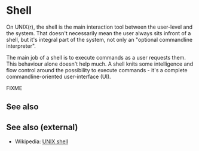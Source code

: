 # Shell

On UNIX(r), the shell is the main interaction tool between the
user-level and the system. That doesn\'t necessarily mean the user
always sits infront of a shell, but it\'s integral part of the system,
not only an \"optional commandline interpreter\".

The main job of a shell is to execute commands as a user requests them.
This behaviour alone doesn\'t help much. A shell knits some intelligence
and flow control around the possibility to execute commands - it\'s a
complete commandline-oriented user-interface (UI).

FIXME

## See also

## See also (external)

-   Wikipedia: [UNIX shell](http://en.wikipedia.org/wiki/Unix_shell)
